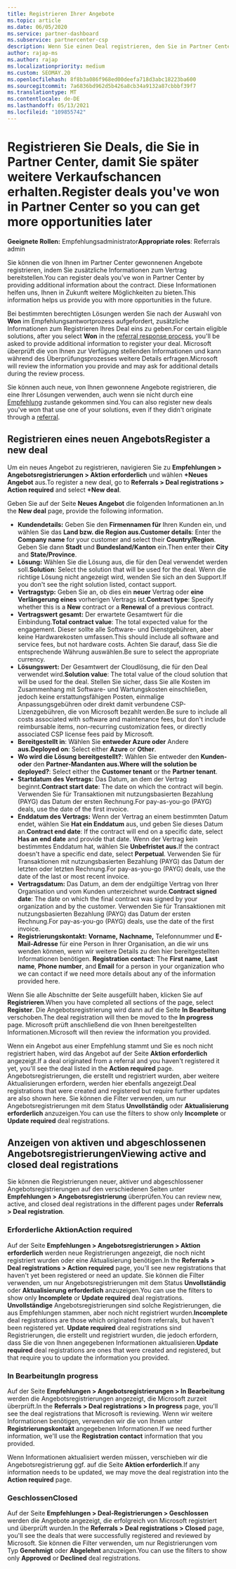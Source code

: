 ```yaml
---
title: Registrieren Ihrer Angebote
ms.topic: article
ms.date: 06/05/2020
ms.service: partner-dashboard
ms.subservice: partnercenter-csp
description: Wenn Sie einen Deal registrieren, den Sie in Partner Center haben, hilft es Microsoft, Ihnen in Zukunft mehr Möglichkeiten zu bieten.
author: rajap-ms
ms.author: rajap
ms.localizationpriority: medium
ms.custom: SEOMAY.20
ms.openlocfilehash: 8f8b3a086f968ed00deefa718d3abc18223ba600
ms.sourcegitcommit: 7a6836bd962d5b426a8cb34a9132a87cbbbf39f7
ms.translationtype: MT
ms.contentlocale: de-DE
ms.lasthandoff: 05/13/2021
ms.locfileid: "109855742"
---
```

# <a name="register-deals-youve-won-in-partner-center-so-you-can-get-more-opportunities-later"></a><span data-ttu-id="2b50e-103">Registrieren Sie Deals, die Sie in Partner Center, damit Sie später weitere Verkaufschancen erhalten.</span><span class="sxs-lookup"><span data-stu-id="2b50e-103">Register deals you've won in Partner Center so you can get more opportunities later</span></span>

<span data-ttu-id="2b50e-104">**Geeignete Rollen:** Empfehlungsadministrator</span><span class="sxs-lookup"><span data-stu-id="2b50e-104">**Appropriate roles**: Referrals admin</span></span>

<span data-ttu-id="2b50e-105">Sie können die von Ihnen im Partner Center gewonnenen Angebote registrieren, indem Sie zusätzliche Informationen zum Vertrag bereitstellen.</span><span class="sxs-lookup"><span data-stu-id="2b50e-105">You can register deals you've won in Partner Center by providing additional information about the contract.</span></span> <span data-ttu-id="2b50e-106">Diese Informationen helfen uns, Ihnen in Zukunft weitere Möglichkeiten zu bieten.</span><span class="sxs-lookup"><span data-stu-id="2b50e-106">This information helps us provide you with more opportunities in the future.</span></span>

<span data-ttu-id="2b50e-107">Bei bestimmten berechtigten Lösungen werden [](manage-leads.md)Sie nach der Auswahl von **Won** im Empfehlungsantwortprozess aufgefordert, zusätzliche Informationen zum Registrieren Ihres Deal eins zu geben.</span><span class="sxs-lookup"><span data-stu-id="2b50e-107">For certain eligible solutions, after you select **Won** in the [referral response process](manage-leads.md), you'll be asked to provide additional information to register your deal.</span></span> <span data-ttu-id="2b50e-108">Microsoft überprüft die von Ihnen zur Verfügung stellenden Informationen und kann während des Überprüfungsprozesses weitere Details erfragen.</span><span class="sxs-lookup"><span data-stu-id="2b50e-108">Microsoft will review the information you provide and may ask for additional details during the review process.</span></span>

<span data-ttu-id="2b50e-109">Sie können auch neue, von Ihnen gewonnene Angebote registrieren, die eine Ihrer Lösungen verwenden, auch wenn sie nicht durch eine [Empfehlung](referrals.md) zustande gekommen sind.</span><span class="sxs-lookup"><span data-stu-id="2b50e-109">You can also register new deals you've won that use one of your solutions, even if they didn't originate through a [referral](referrals.md).</span></span> 

## <a name="register-a-new-deal"></a><span data-ttu-id="2b50e-110">Registrieren eines neuen Angebots</span><span class="sxs-lookup"><span data-stu-id="2b50e-110">Register a new deal</span></span>

<span data-ttu-id="2b50e-111">Um ein neues Angebot zu registrieren, navigieren Sie zu **Empfehlungen > Angebotsregistrierungen > Aktion erforderlich** und wählen **+Neues Angebot** aus.</span><span class="sxs-lookup"><span data-stu-id="2b50e-111">To register a new deal, go to **Referrals > Deal registrations > Action required** and select **+New deal**.</span></span>

<span data-ttu-id="2b50e-112">Geben Sie auf der Seite **Neues Angebot** die folgenden Informationen an.</span><span class="sxs-lookup"><span data-stu-id="2b50e-112">In the **New deal** page, provide the following information.</span></span>

- <span data-ttu-id="2b50e-113">**Kundendetails:** Geben Sie den **Firmennamen für** Ihren Kunden ein, und wählen Sie das **Land bzw. die Region aus.**</span><span class="sxs-lookup"><span data-stu-id="2b50e-113">**Customer details**: Enter the **Company name** for your customer and select their **Country/Region**.</span></span> <span data-ttu-id="2b50e-114">Geben Sie dann **Stadt** und **Bundesland/Kanton** ein.</span><span class="sxs-lookup"><span data-stu-id="2b50e-114">Then enter their **City** and **State/Province**.</span></span>
- <span data-ttu-id="2b50e-115">**Lösung:** Wählen Sie die Lösung aus, die für den Deal verwendet werden soll.</span><span class="sxs-lookup"><span data-stu-id="2b50e-115">**Solution**: Select the solution that will be used for the deal.</span></span> <span data-ttu-id="2b50e-116">Wenn die richtige Lösung nicht angezeigt wird, wenden Sie sich an den Support.</span><span class="sxs-lookup"><span data-stu-id="2b50e-116">If you don't see the right solution listed, contact support.</span></span>
- <span data-ttu-id="2b50e-117">**Vertragstyp:** Geben Sie an, ob dies ein **neuer** Vertrag oder **eine Verlängerung eines** vorherigen Vertrags ist.</span><span class="sxs-lookup"><span data-stu-id="2b50e-117">**Contract type**: Specify whether this is a **New** contract or a **Renewal** of a previous contract.</span></span>
- <span data-ttu-id="2b50e-118">**Vertragswert gesamt:** Der erwartete Gesamtwert für die Einbindung.</span><span class="sxs-lookup"><span data-stu-id="2b50e-118">**Total contract value**: The total expected value for the engagement.</span></span> <span data-ttu-id="2b50e-119">Dieser sollte alle Software- und Dienstgebühren, aber keine Hardwarekosten umfassen.</span><span class="sxs-lookup"><span data-stu-id="2b50e-119">This should include all software and service fees, but not hardware costs.</span></span> <span data-ttu-id="2b50e-120">Achten Sie darauf, dass Sie die entsprechende Währung auswählen.</span><span class="sxs-lookup"><span data-stu-id="2b50e-120">Be sure to select the appropriate currency.</span></span>
- <span data-ttu-id="2b50e-121">**Lösungswert:** Der Gesamtwert der Cloudlösung, die für den Deal verwendet wird.</span><span class="sxs-lookup"><span data-stu-id="2b50e-121">**Solution value**: The total value of the cloud solution that will be used for the deal.</span></span> <span data-ttu-id="2b50e-122">Stellen Sie sicher, dass Sie alle Kosten im Zusammenhang mit Software- und Wartungskosten einschließen, jedoch keine erstattungsfähigen Posten, einmalige Anpassungsgebühren oder direkt damit verbundene CSP-Lizenzgebühren, die von Microsoft bezahlt werden.</span><span class="sxs-lookup"><span data-stu-id="2b50e-122">Be sure to include all costs associated with software and maintenance fees, but don't include reimbursable items, non-recurring customization fees, or directly associated CSP license fees paid by Microsoft.</span></span>
- <span data-ttu-id="2b50e-123">**Bereitgestellt in**: Wählen Sie **entweder Azure oder** Andere **aus.**</span><span class="sxs-lookup"><span data-stu-id="2b50e-123">**Deployed on**: Select either **Azure** or **Other**.</span></span>
- <span data-ttu-id="2b50e-124">**Wo wird die Lösung bereitgestellt?**: Wählen Sie entweder den **Kunden- oder** den **Partner-Mandanten aus.**</span><span class="sxs-lookup"><span data-stu-id="2b50e-124">**Where will the solution be deployed?**: Select either the **Customer tenant** or the **Partner tenant**.</span></span>
- <span data-ttu-id="2b50e-125">**Startdatum des Vertrags:** Das Datum, an dem der Vertrag beginnt.</span><span class="sxs-lookup"><span data-stu-id="2b50e-125">**Contract start date**: The date on which the contract will begin.</span></span> <span data-ttu-id="2b50e-126">Verwenden Sie für Transaktionen mit nutzungsbasierten Bezahlung (PAYG) das Datum der ersten Rechnung.</span><span class="sxs-lookup"><span data-stu-id="2b50e-126">For pay-as-you-go (PAYG) deals, use the date of the first invoice.</span></span>
- <span data-ttu-id="2b50e-127">**Enddatum des Vertrags:** Wenn der Vertrag an einem bestimmten Datum endet, wählen Sie **Hat ein Enddatum** aus, und geben Sie dieses Datum an.</span><span class="sxs-lookup"><span data-stu-id="2b50e-127">**Contract end date**: If the contract will end on a specific date, select **Has an end date** and provide that date.</span></span> <span data-ttu-id="2b50e-128">Wenn der Vertrag kein bestimmtes Enddatum hat, wählen Sie **Unbefristet aus.**</span><span class="sxs-lookup"><span data-stu-id="2b50e-128">If the contract doesn't have a specific end date, select **Perpetual**.</span></span> <span data-ttu-id="2b50e-129">Verwenden Sie für Transaktionen mit nutzungsbasierten Bezahlung (PAYG) das Datum der letzten oder letzten Rechnung.</span><span class="sxs-lookup"><span data-stu-id="2b50e-129">For pay-as-you-go (PAYG) deals, use the date of the last or most recent invoice.</span></span>
- <span data-ttu-id="2b50e-130">**Vertragsdatum:** Das Datum, an dem der endgültige Vertrag von Ihrer Organisation und vom Kunden unterzeichnet wurde.</span><span class="sxs-lookup"><span data-stu-id="2b50e-130">**Contract signed date**: The date on which the final contract was signed by your organization and by the customer.</span></span> <span data-ttu-id="2b50e-131">Verwenden Sie für Transaktionen mit nutzungsbasierten Bezahlung (PAYG) das Datum der ersten Rechnung.</span><span class="sxs-lookup"><span data-stu-id="2b50e-131">For pay-as-you-go (PAYG) deals, use the date of the first invoice.</span></span>
- <span data-ttu-id="2b50e-132">**Registrierungskontakt:** **Vorname,** **Nachname,** Telefonnummer und **E-Mail-Adresse** für eine Person in Ihrer Organisation, an die wir uns wenden können, wenn wir weitere Details zu den hier bereitgestellten Informationen benötigen. </span><span class="sxs-lookup"><span data-stu-id="2b50e-132">**Registration contact**: The **First name**, **Last name**, **Phone number**, and **Email** for a person in your organization who we can contact if we need more details about any of the information provided here.</span></span>

<span data-ttu-id="2b50e-133">Wenn Sie alle Abschnitte der Seite ausgefüllt haben, klicken Sie auf **Registrieren**.</span><span class="sxs-lookup"><span data-stu-id="2b50e-133">When you have completed all sections of the page, select **Register**.</span></span> <span data-ttu-id="2b50e-134">Die Angebotsregistrierung wird dann auf die Seite **In Bearbeitung** verschoben.</span><span class="sxs-lookup"><span data-stu-id="2b50e-134">The deal registration will then be moved to the **In progress** page.</span></span> <span data-ttu-id="2b50e-135">Microsoft prüft anschließend die von Ihnen bereitgestellten Informationen.</span><span class="sxs-lookup"><span data-stu-id="2b50e-135">Microsoft will then review the information you provided.</span></span>

<span data-ttu-id="2b50e-136">Wenn ein Angebot aus einer Empfehlung stammt und Sie es noch nicht registriert haben, wird das Angebot auf der Seite **Aktion erforderlich** angezeigt.</span><span class="sxs-lookup"><span data-stu-id="2b50e-136">If a deal originated from a referral and you haven't registered it yet, you'll see the deal listed in the **Action required** page.</span></span> <span data-ttu-id="2b50e-137">Angebotsregistrierungen, die erstellt und registriert wurden, aber weitere Aktualisierungen erfordern, werden hier ebenfalls angezeigt.</span><span class="sxs-lookup"><span data-stu-id="2b50e-137">Deal registrations that were created and registered but require further updates are also shown here.</span></span> <span data-ttu-id="2b50e-138">Sie können die Filter verwenden, um nur Angebotsregistrierungen mit dem Status **Unvollständig** oder **Aktualisierung erforderlich** anzuzeigen.</span><span class="sxs-lookup"><span data-stu-id="2b50e-138">You can use the filters to show only **Incomplete** or **Update required** deal registrations.</span></span>

## <a name="viewing-active-and-closed-deal-registrations"></a><span data-ttu-id="2b50e-139">Anzeigen von aktiven und abgeschlossenen Angebotsregistrierungen</span><span class="sxs-lookup"><span data-stu-id="2b50e-139">Viewing active and closed deal registrations</span></span>

<span data-ttu-id="2b50e-140">Sie können die Registrierungen neuer, aktiver und abgeschlossener Angebotsregistrierungen auf den verschiedenen Seiten unter **Empfehlungen > Angebotsregistrierung** überprüfen.</span><span class="sxs-lookup"><span data-stu-id="2b50e-140">You can review new, active, and closed deal registrations in the different pages under **Referrals > Deal registration**.</span></span>

### <a name="action-required"></a><span data-ttu-id="2b50e-141">Erforderliche Aktion</span><span class="sxs-lookup"><span data-stu-id="2b50e-141">Action required</span></span>

<span data-ttu-id="2b50e-142">Auf der Seite **Empfehlungen > Angebotsregistrierungen > Aktion erforderlich** werden neue Registrierungen angezeigt, die noch nicht registriert wurden oder eine Aktualisierung benötigen.</span><span class="sxs-lookup"><span data-stu-id="2b50e-142">In the **Referrals > Deal registrations > Action required** page, you'll see new registrations that haven't yet been registered or need an update.</span></span> <span data-ttu-id="2b50e-143">Sie können die Filter verwenden, um nur Angebotsregistrierungen mit dem Status **Unvollständig** oder **Aktualisierung erforderlich** anzuzeigen.</span><span class="sxs-lookup"><span data-stu-id="2b50e-143">You can use the filters to show only **Incomplete** or **Update required** deal registrations.</span></span> <span data-ttu-id="2b50e-144">**Unvollständige** Angebotsregistrierungen sind solche Registrierungen, die aus Empfehlungen stammen, aber noch nicht registriert wurden.</span><span class="sxs-lookup"><span data-stu-id="2b50e-144">**Incomplete** deal registrations are those which originated from referrals, but haven't been registered yet.</span></span> <span data-ttu-id="2b50e-145">**Update required** deal registrations sind Registrierungen, die erstellt und registriert wurden, die jedoch erfordern, dass Sie die von Ihnen angegebenen Informationen aktualisieren.</span><span class="sxs-lookup"><span data-stu-id="2b50e-145">**Update required** deal registrations are ones that were created and registered, but that require you to update the information you provided.</span></span>

### <a name="in-progress"></a><span data-ttu-id="2b50e-146">In Bearbeitung</span><span class="sxs-lookup"><span data-stu-id="2b50e-146">In progress</span></span>

<span data-ttu-id="2b50e-147">Auf der Seite **Empfehlungen > Angebotsregistrierungen > In Bearbeitung** werden die Angebotsregistrierungen angezeigt, die Microsoft zurzeit überprüft.</span><span class="sxs-lookup"><span data-stu-id="2b50e-147">In the **Referrals > Deal registrations > In progress** page, you'll see the deal registrations that Microsoft is reviewing.</span></span> <span data-ttu-id="2b50e-148">Wenn wir weitere Informationen benötigen, verwenden wir die von Ihnen unter **Registrierungskontakt** angegebenen Informationen.</span><span class="sxs-lookup"><span data-stu-id="2b50e-148">If we need further information, we'll use the **Registration contact** information that you provided.</span></span>

<span data-ttu-id="2b50e-149">Wenn Informationen aktualisiert werden müssen, verschieben wir die Angebotsregistrierung ggf. auf die Seite **Aktion erforderlich**.</span><span class="sxs-lookup"><span data-stu-id="2b50e-149">If any information needs to be updated, we may move the deal registration into the **Action required** page.</span></span>

### <a name="closed"></a><span data-ttu-id="2b50e-150">Geschlossen</span><span class="sxs-lookup"><span data-stu-id="2b50e-150">Closed</span></span>

<span data-ttu-id="2b50e-151">Auf der Seite **Empfehlungen > Deal-Registrierungen > Geschlossen** werden die Angebote angezeigt, die erfolgreich von Microsoft registriert und überprüft wurden.</span><span class="sxs-lookup"><span data-stu-id="2b50e-151">In the **Referrals > Deal registrations > Closed** page, you'll see the deals that were successfully registered and reviewed by Microsoft.</span></span> <span data-ttu-id="2b50e-152">Sie können die Filter verwenden, um nur Registrierungen vom Typ **Genehmigt** oder **Abgelehnt** anzuzeigen.</span><span class="sxs-lookup"><span data-stu-id="2b50e-152">You can use the filters to show only **Approved** or **Declined** deal registrations.</span></span>
